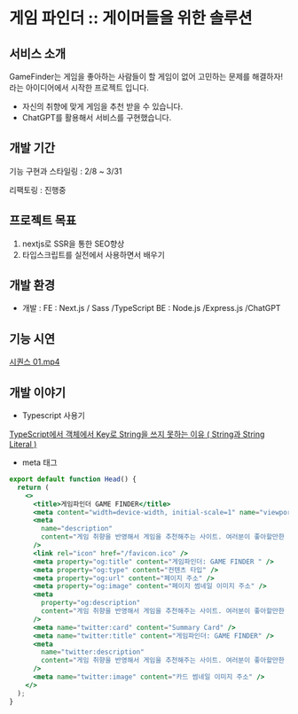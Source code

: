 # 게임 파인더 :: 게이머들을 위한 솔루션

## 서비스 소개

GameFinder는 게임을 좋아하는 사람들이 할 게임이 없어 고민하는 문제를 해결하자! 라는 아이디어에서 시작한 프로젝트 입니다.

- 자신의 취향에 맞게 게임을 추천 받을 수 있습니다.
- ChatGPT를 활용해서 서비스를 구현했습니다.

## 개발 기간

기능 구현과 스타일링 : 2/8 ~ 3/31

리팩토링 : 진행중

## 프로젝트 목표

1. nextjs로 SSR을 통한 SEO향상
2. 타입스크립트를 실전에서 사용하면서 배우기

## 개발 환경

- 개발 :
  FE : Next.js / Sass /TypeScript
  BE : Node.js /Express.js /ChatGPT

## 기능 시연

[시퀀스 01.mp4](%E1%84%80%E1%85%A6%E1%84%8B%E1%85%B5%E1%86%B7%20%E1%84%91%E1%85%A1%E1%84%8B%E1%85%B5%E1%86%AB%E1%84%83%E1%85%A5%20%E1%84%80%E1%85%A6%E1%84%8B%E1%85%B5%E1%84%86%E1%85%A5%E1%84%83%E1%85%B3%E1%86%AF%E1%84%8B%E1%85%B3%E1%86%AF%20%E1%84%8B%E1%85%B1%E1%84%92%E1%85%A1%E1%86%AB%20%E1%84%89%E1%85%A9%E1%86%AF%E1%84%85%E1%85%AE%E1%84%89%E1%85%A7%E1%86%AB%20a878ee1abbcd47d28762beb8a16fd88e/%25EC%258B%259C%25ED%2580%2580%25EC%258A%25A4_01.mp4)

## 개발 이야기

- Typescript 사용기

[TypeScript에서 객체에서 Key로 String을 쓰지 못하는 이유 ( String과 String Literal )](https://devwater.tistory.com/38)

- meta 태그

```jsx
export default function Head() {
  return (
    <>
      <title>게임파인더 GAME FINDER</title>
      <meta content="width=device-width, initial-scale=1" name="viewport" />
      <meta
        name="description"
        content="게임 취향을 반영해서 게임을 추천해주는 사이트. 여러분이 좋아할만한 게임을 찾아드립니다. "
      />
      <link rel="icon" href="/favicon.ico" />
      <meta property="og:title" content="게임파인더: GAME FINDER " />
      <meta property="og:type" content="컨텐츠 타입" />
      <meta property="og:url" content="페이지 주소" />
      <meta property="og:image" content="페이지 썸네일 이미지 주소" />
      <meta
        property="og:description"
        content="게임 취향을 반영해서 게임을 추천해주는 사이트. 여러분이 좋아할만한 게임을 찾아드립니다."
      />
      <meta name="twitter:card" content="Summary Card" />
      <meta name="twitter:title" content="게임파인더: GAME FINDER" />
      <meta
        name="twitter:description"
        content="게임 취향을 반영해서 게임을 추천해주는 사이트. 여러분이 좋아할만한 게임을 찾아드립니다."
      />
      <meta name="twitter:image" content="카드 썸네일 이미지 주소" />
    </>
  );
}
```
